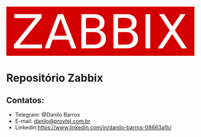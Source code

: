 ![Alt Text](https://github.com/danilobarros18/Zabbix/blob/master/IMG/zabbix_logo.png?raw=true)  
# Repositório Zabbix
## Contatos:

- Telegram: @Danilo Barros
- E-mail: danilo@provtel.com.br
- Linkedin:https://www.linkedin.com/in/danilo-barros-08663a1b/

```sh

```


